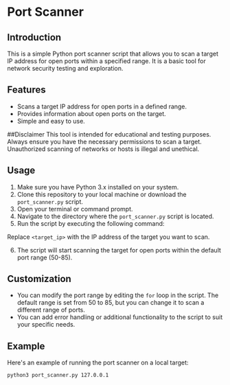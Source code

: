 # Port Scanner

## Introduction
This is a simple Python port scanner script that allows you to scan a target IP address for open ports within a specified range. It is a basic tool for network security testing and exploration.

## Features
- Scans a target IP address for open ports in a defined range.
- Provides information about open ports on the target.
- Simple and easy to use.

##Disclaimer
This tool is intended for educational and testing purposes. Always ensure you have the necessary permissions to scan a target. Unauthorized scanning of networks or hosts is illegal and unethical.

## Usage
1. Make sure you have Python 3.x installed on your system.
2. Clone this repository to your local machine or download the `port_scanner.py` script.
3. Open your terminal or command prompt.
4. Navigate to the directory where the `port_scanner.py` script is located.
5. Run the script by executing the following command:

Replace `<target_ip>` with the IP address of the target you want to scan.

6. The script will start scanning the target for open ports within the default port range (50-85).

## Customization
- You can modify the port range by editing the `for` loop in the script. The default range is set from 50 to 85, but you can change it to scan a different range of ports.
- You can add error handling or additional functionality to the script to suit your specific needs.

## Example
Here's an example of running the port scanner on a local target:

```shell
python3 port_scanner.py 127.0.0.1

